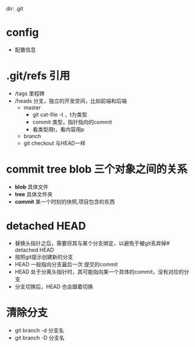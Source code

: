 
dir: .git
# config
- 配置信息
# .git/refs 引用
- /tags 里程碑
- /heads 分支，独立的开发空间，比如前端和后端
    - master 
        - git cat-file -t ，t为类型
        - commit 类型，指针指向的commit
        - 看类型用t，看内容用p
    - branch
    - git checkout 与HEAD一样

# commit tree blob 三个对象之间的关系
- **blob** 具体文件
- **tree** 具体文件夹
- **commit** 某一个时刻的快照,项目包含的东西
# detached HEAD
 - 替换头指针之后，需要将其与某个分支绑定，以避免于被git丢弃掉# detached HEAD
 - 按照git提示创建新的分支
 - HEAD 一般指向分支最后一次 提交的commit
 - HEAD 处于分离头指针时，其可能指向某一个具体的commit，没有对应的分支
 - 分支切换后，HEAD 也会跟着切换

# 清除分支
- git branch -d 分支名
- git branch -D 分支名
